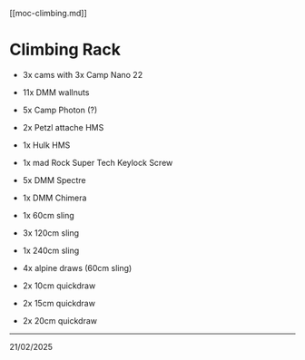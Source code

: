 [[moc-climbing.md]]

# Climbing Rack

- 3x cams with 3x Camp Nano 22
- 11x DMM wallnuts

- 5x Camp Photon (?)
- 2x Petzl attache HMS
- 1x Hulk HMS
- 1x mad Rock Super Tech Keylock Screw

- 5x DMM Spectre
- 1x DMM Chimera

- 1x 60cm sling
- 3x 120cm sling
- 1x 240cm sling

- 4x alpine draws (60cm sling)
- 2x 10cm quickdraw
- 2x 15cm quickdraw
- 2x 20cm quickdraw

---

21/02/2025
